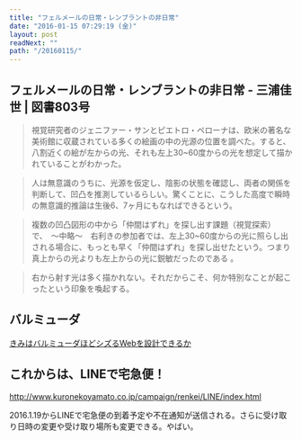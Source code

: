 ```yaml
---
title: "フェルメールの日常・レンブラントの非日常"
date: "2016-01-15 07:29:19 (金)"
layout: post
readNext: ""
path: "/20160115/"
---
```


## フェルメールの日常・レンブラントの非日常 - 三浦佳世 | 図書803号

> 視覚研究者のジェニファー・サンとピエトロ・ペローナは、欧米の著名な美術館に収蔵されている多くの絵画の中の光源の位置を調べた。すると、八割近くの絵が左からの光、それも左上30~60度からの光を想定して描かれていることがわかった。

> 人は無意識のうちに、光源を仮定し、陰影の状態を確認し、両者の関係を判断して、凹凸を推測しているらしい。驚くことに、こうした高度で瞬時の無意識的推論は生後6、7ヶ月にもなればできるという。

> 複数の凹凸図形の中から「仲間はずれ」を探し出す課題（視覚探索）で、　〜中略〜　右利きの参加者では、左上30~60度からの光に照らし出される場合に、もっとも早く「仲間はずれ」を探し出せたという。つまり真上からの光よりも左上からの光に鋭敏だったのである
。

> 右から射す光は多く描かれない。それだからこそ、何か特別なことが起こったという印象を喚起する。


## バルミューダ

[きみはバルミューダほどシズるWebを設計できるか](http://irritantis.info/2016/01/learn-from-balmuda-the-toaster/)


## これからは、LINEで宅急便！

http://www.kuronekoyamato.co.jp/campaign/renkei/LINE/index.html

2016.1.19からLINEで宅急便の到着予定や不在通知が送信される。さらに受け取り日時の変更や受け取り場所も変更できる。やばい。
